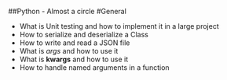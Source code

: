 ##Python - Almost a circle
#General
*	What is Unit testing and how to implement it in a large project<br>
*	How to serialize and deserialize a Class<br>
*	How to write and read a JSON file<br>
*	What is *args* and how to use it<br>
*	What is **kwargs** and how to use it<br>
*	How to handle named arguments in a function<br>
